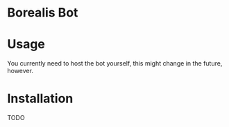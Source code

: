 # Borealis Bot

# Usage
You currently need to host the bot yourself, this might change in the future, however.

# Installation
TODO